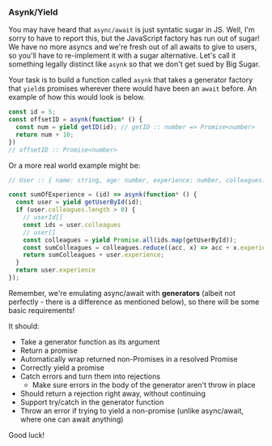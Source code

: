 ### Asynk/Yield

You may have heard that `async/await` is just syntatic sugar in JS. Well, I'm sorry to have to report this, but the JavaScript factory has run out of sugar! We have no more asyncs and we're fresh out of all awaits to give to users, so you'll have to re-implement it with a sugar alternative. Let's call it something legally distinct like `asynk` so that we don't get sued by Big Sugar.

Your task is to build a function called `asynk` that takes a generator factory that `yield`s promises wherever there would have been an `await` before. An example of how this would look is below.

```javascript
const id = 5;
const offsetID = asynk(function* () {
  const num = yield getID(id); // getID :: number => Promise<number>
  return num + 10;
})
// offsetID :: Promise<number>

```

Or a more real world example might be:

```javascript
// User :: { name: string, age: number, experience: number, colleagues: number[] }

const sumOfExperience = (id) => asynk(function* () {
  const user = yield getUserById(id);
  if (user.colleagues.length > 0) {
    // userId[]
    const ids = user.colleagues
    // user[]
    const colleagues = yield Promise.all(ids.map(getUserById));
    const sumColleagues = colleagues.reduce((acc, x) => acc + x.experience, 0);
    return sumColleagues + user.experience;
  }
  return user.experience
});

```

Remember, we're emulating async/await with **generators** (albeit not perfectly - there is a difference as mentioned below), so there will be some basic requirements!

It should:
  - Take a generator function as its argument
  - Return a promise
  - Automatically wrap returned non-Promises in a resolved Promise
  - Correctly yield a promise
  - Catch errors and turn them into rejections
    - Make sure errors in the body of the generator aren't throw in place
  - Should return a rejection right away, without continuing
  - Support try/catch in the generator function
  - Throw an error if trying to yield a non-promise (unlike async/await, where one can await anything)
  
Good luck!